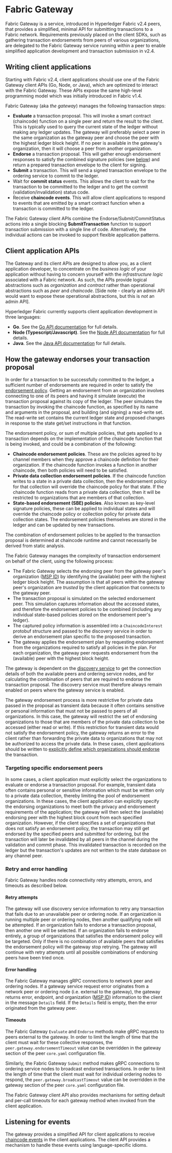 # Fabric Gateway

Fabric Gateway is a service, introduced in Hyperledger Fabric v2.4 peers, that provides a simplified, minimal API for submitting transactions to a Fabric network. Requirements previously placed on the client SDKs, such as gathering transaction endorsements from peers of various organizations, are delegated to the Fabric Gateway service running within a peer to enable simplified application development and transaction submission in v2.4.

## Writing client applications

Starting with Fabric v2.4, client applications should use one of the Fabric Gateway client APIs (Go, Node, or Java), which are optimized to interact with the Fabric Gateway. These APIs expose the same high-level programming model which was initially introduced in Fabric v1.4.

Fabric Gateway (aka *the gateway*) manages the following transaction steps:

- **Evaluate** a transaction proposal. This will invoke a smart contract (chaincode) function on a single peer and return the result to the client. This is typically used to query the current state of the ledger without making any ledger updates.
The gateway will preferably select a peer in the same organization as the gateway peer and choose the peer
with the highest ledger block height. If no peer is available in the gateway's organization, then it will choose a peer
from another organization.
- **Endorse** a transaction proposal. This will gather enough endorsement responses to satisfy the combined signature policies
(see [below](#how-the-gateway-endorses-your-transaction-proposal)) and return a prepared transaction envelope to the client for signing.
- **Submit** a transaction. This will send a signed transaction envelope to the ordering service to commit to the ledger.
- Wait for **commit status** events. This allows the client to wait for the transaction to be committed to the ledger and to
get the commit (validation/invalidation) status code.
- Receive **chaincode events**. This will allow client applications to respond to events that are emitted by a smart contract
function when a transaction is committed to the ledger.

The Fabric Gateway client APIs combine the Endorse/Submit/CommitStatus actions into a single blocking **SubmitTransaction** function to support transaction submission with a single line of code. Alternatively, the individual actions can be invoked to support flexible application patterns.

## Client application APIs

The Gateway and its client APIs are designed to allow you, as a client application developer, to concentrate on the *business logic*
of your application without having to concern yourself with the *infrastructure logic* associated with a Fabric network.
As such, the APIs provide logical abstractions such as *organization* and *contract* rather than operational abstractions
such as *peer* and *chaincode*. [Side note - clearly an admin API would want to expose these operational abstractions,
but this is *not* an admin API].

Hyperledger Fabric currently supports client application development in three languages:

- **Go**.  See the [Go API documentation](https://pkg.go.dev/github.com/hyperledger/fabric-gateway/pkg/client) for full details.
- **Node (Typescript/Javascript)**.  See the [Node API documentation](https://hyperledger.github.io/fabric-gateway/main/api/node/) for full details.
- **Java**. See the [Java API documentation](https://hyperledger.github.io/fabric-gateway/main/api/java/) for full details.

## How the gateway endorses your transaction proposal

In order for a transaction to be successfully committed to the ledger, a sufficient number of endorsements are required in order to satisfy
the [endorsement policy](endorsement-policies.html). Getting an endorsement from an organization involves connecting to one
of its peers and having it simulate (execute) the transaction proposal against its copy of the ledger. The peer simulates the transaction by invoking the chaincode function, as specified by its name and arguments in the proposal, and building (and signing) a read-write set. The read-write set contains the current ledger state and proposed changes in response to the state get/set instructions in that function.

The endorsement policy, or sum of multiple policies, that gets applied to a transaction depends on the implementation of the chaincode function that is being invoked, and could be a combination of the following:

- **Chaincode endorsement policies**. These are the policies agreed to by channel members when they approve a chaincode definition for their organization. If the chaincode function invokes a function in another chaincode, then both policies will need to be satisfied.
- **Private data collection endorsement policies**. If the chaincode function writes to a state in a private data collection,
then the endorsement policy for that collection will override the chaincode policy for that state. If the chaincode function reads from a private data collection, then it will be restricted to organizations that are members of that collection.
- **State-based endorsement (SBE) policies**. Also known as key-level signature policies, these can be applied to individual
states and will override the chaincode policy or collection policy for private data collection states. The endorsement policies themselves are stored in the ledger and can be updated by new transactions.

The combination of endorsement policies to be applied to the transaction proposal is determined at chaincode runtime and cannot necessarily be derived from static analysis.

The Fabric Gateway manages the complexity of transaction endorsement on behalf of the client, using the following process:

- The Fabric Gateway selects the endorsing peer from the gateway peer's organization ([MSP ID](membership/membership.html)) by identifying the (available) peer with the highest ledger block height. The assumption is that all peers within the gateway peer's organization are *trusted* by the client application that connects to the gateway peer.
- The transaction proposal is simulated on the selected endorsement peer. This simulation captures information about the accessed states, and therefore the endorsement policies to be combined (including any individual state-based policies
stored on the endorsement peer's ledger).  
- The captured policy information is assembled into a `ChaincodeInterest` protobuf structure and passed to the discovery service in order to derive an endorsement plan specific to the proposed transaction.
- The gateway applies the endorsement plan by requesting endorsement from the organizations required to satisfy all policies in the plan. For each organization, the gateway peer requests endorsement from the (available) peer with the highest block height.

The gateway is dependent on the [discovery service](discovery-overview.html) to get the connection details of both the available peers and ordering service nodes, and for calculating the combination of peers that are required to endorse the transaction proposal. The discovery service must therefore always remain enabled on peers where the gateway service is enabled.

The gateway endorsement process is more restrictive for private data passed in the proposal as transient data because it often contains sensitive or personal information that must not be passed to peers of all organizations. In this case, the gateway will restrict the set of endorsing organizations to those that are members of the private data collection to be accessed (either read or write). If this restriction for transient data would not satisfy the endorsement policy, the gateway returns an error to the client rather than forwarding the private data to organizations that may not be authorized to access the private data. In these cases, client applications should be written to [explicitly define which organizations should endorse](#targeting-specific-endorsement-peers) the transaction.

### Targeting specific endorsement peers

In some cases, a client application must explicitly select the organizations to evaluate or endorse a transaction proposal.
For example, transient data often contains personal or sensitive information which must be written only to a private data collection, thereby limiting the pool of endorsement organizations.
In these cases, the client application can explicitly specify the endorsing organizations to meet both the privacy and endorsement requirements of the application; the gateway will then select the (available) endorsing peer with the highest block count from each specified organization.
However, if the client specifies a set of organizations that does not satisfy an endorsement policy, the transaction may still get endorsed by the specified peers and submitted for ordering, but the transaction will later be invalidated by all peers in the channel during the validation and commit phase.
This invalidated transaction is recorded on the ledger but the transaction's updates are not written to the state database on any channel peer.

### Retry and error handling

Fabric Gateway handles node connectivity retry attempts, errors, and timeouts as described below.

#### Retry attempts

The gateway will use discovery service information to retry any transaction that fails due to an unavailable peer or ordering node. If an organization is running multiple peer or ordering nodes, then another qualifying node will be attempted. If an organization fails to endorse a transaction proposal, then another one will be selected. If an organization fails to endorse entirely, a group of organizations that satisfies the endorsement policy will be targeted. Only if there is no combination of available peers that satisfies the endorsement policy will the gateway stop retrying. The gateway will continue with retry attempts until all possible combinations of endorsing peers have been tried once.

#### Error handling

The Fabric Gateway manages gRPC connections to network peer and ordering nodes. If a gateway service request error originates from a network peer or ordering node (i.e. external to the gateway), the gateway returns error, endpoint, and organization ([MSP ID](membership/membership.html)) information to the client in the message `Details` field. If the `Details` field is empty, then the error originated from the gateway peer.

#### Timeouts

The Fabric Gateway `Evaluate` and `Endorse` methods make gRPC requests to peers external to the gateway. In order to limit the length of time that the client must wait for these collective responses, the `peer.gateway.endorsementTimeout` value can be overridden in the gateway section of the peer `core.yaml` configuration file.

Similarly, the Fabric Gateway `Submit` method makes gRPC connections to ordering service nodes to broadcast endorsed transactions. In order to limit the length of time that the client must wait for individual ordering nodes to respond,  the `peer.gateway.broadcastTimeout` value can be overridden in the gateway section of the peer `core.yaml` configuration file.

The Fabric Gateway client API also provides mechanisms for setting default and per-call timeouts for each gateway method when invoked from the client application.

## Listening for events

The gateway provides a simplified API for client applications to receive [chaincode events](peer_event_services.html#how-to-register-for-events) in the client applications. The client API provides a mechanism to handle these events using language-specific idioms.
